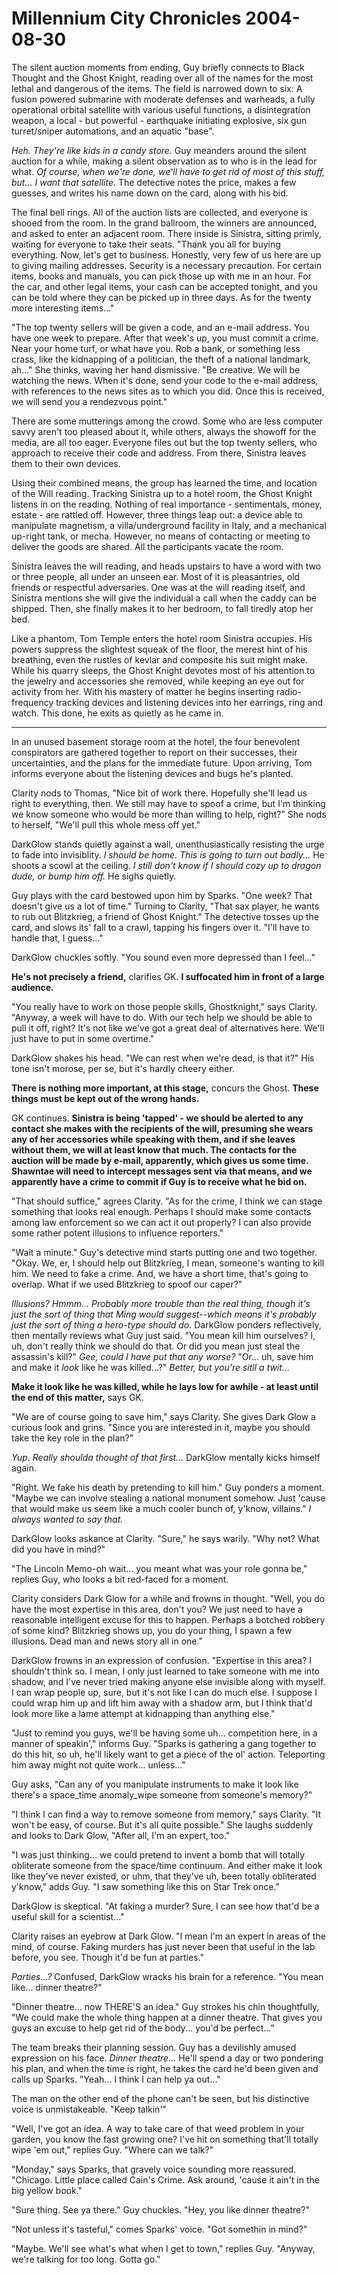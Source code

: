 <!-- TITLE: Millennium City Chronicles 2004-08-30 -->
<!-- SUBTITLE: A game log for Millennium City Chronicles -->

# Millennium City Chronicles 2004-08-30

The silent auction moments from ending, Guy briefly connects to Black Thought and the Ghost Knight, reading over all of the names for the most lethal and dangerous of the items. The field is narrowed down to six: A fusion powered submarine with moderate defenses and warheads, a fully operational orbital satellite with various useful functions, a disintegration weapon, a local - but powerful - earthquake initiating explosive, six gun turret/sniper automations, and an aquatic "base".

_Heh. They're like kids in a candy store._ Guy meanders around the silent auction for a while, making a silent observation as to who is in the lead for what. _Of course, when we're done, we'll have to get rid of most of this stuff, but... I want that satellite._ The detective notes the price, makes a few guesses, and writes his name down on the card, along with his bid.

The final bell rings. All of the auction lists are collected, and everyone is shooed from the room. In the grand ballroom, the winners are announced, and asked to enter an adjacent room. There inside is Sinistra, sitting primly, waiting for everyone to take their seats. "Thank you all for buying everything. Now, let's get to business. Honestly, very few of us here are up to giving mailing addresses. Security is a necessary precaution. For certain items, books and manuals, you can pick those up with me in an hour. For the car, and other legal items, your cash can be accepted tonight, and you can be told where they can be picked up in three days. As for the twenty more interesting items..."

"The top twenty sellers will be given a code, and an e-mail address. You have one week to prepare. After that week's up, you must commit a crime. Near your home turf, or what have you. Rob a bank, or something less crass, like the kidnapping of a politician, the theft of a national landmark, ah..." She thinks, waving her hand dismissive. "Be creative. We will be watching the news. When it's done, send your code to the e-mail address, with references to the news sites as to which you did. Once this is received, we will send you a rendezvous point."

There are some mutterings among the crowd. Some who are less computer savvy aren't too pleased about it, while others, always the showoff for the media, are all too eager. Everyone files out but the top twenty sellers, who approach to receive their code and address. From there, Sinistra leaves them to their own devices.

Using their combined means, the group has learned the time, and location of the Will reading. Tracking Sinistra up to a hotel room, the Ghost Knight listens in on the reading. Nothing of real importance - sentimentals, money, estate - are rattled off. However, three things leap out: a device able to manipulate magnetism, a villa/underground facility in Italy, and a mechanical up-right tank, or mecha. However, no means of contacting or meeting to deliver the goods are shared. All the participants vacate the room.

Sinistra leaves the will reading, and heads upstairs to have a word with two or three people, all under an unseen ear. Most of it is pleasantries, old friends or respectful adversaries. One was at the will reading itself, and Sinistra mentions she will give the individual a call when the caddy can be shipped. Then, she finally makes it to her bedroom, to fall tiredly atop her bed.

Like a phantom, Tom Temple enters the hotel room Sinistra occupies. His powers suppress the slightest squeak of the floor, the merest hint of his breathing, even the rustles of kevlar and composite his suit might make. While his quarry sleeps, the Ghost Knight devotes most of his attention to the jewelry and accessories she removed, while keeping an eye out for activity from her. With his mastery of matter he begins inserting radio-frequency tracking devices and listening devices into her earrings, ring and watch. This done, he exits as quietly as he came in.

---

In an unused basement storage room at the hotel, the four benevolent conspirators are gathered together to report on their successes, their uncertainties, and the plans for the immediate future. Upon arriving, Tom informs everyone about the listening devices and bugs he's planted.

Clarity nods to Thomas, "Nice bit of work there. Hopefully she'll lead us right to everything, then. We still may have to spoof a crime, but I'm thinking we know someone who would be more than willing to help, right?" She nods to herself, "We'll pull this whole mess off yet."

DarkGlow stands quietly against a wall, unenthusiastically resisting the urge to fade into invisiblity. _I should be home. This is going to turn out badly..._ He shoots a scowl at the ceiling. _I still don't know if I should cozy up to dragon dude, or bump him off._ He sighs quietly.

Guy plays with the card bestowed upon him by Sparks. "One week? That doesn't give us a lot of time." Turning to Clarity, "That sax player, he wants to rub out Blitzkrieg, a friend of Ghost Knight." The detective tosses up the card, and slows its' fall to a crawl, tapping his fingers over it. "I'll have to handle that, I guess..."

DarkGlow chuckles softly. "You sound even more depressed than I feel..."

**He's not precisely a friend,** clarifies GK. **I suffocated him in front of a large audience.**

"You really have to work on those people skills, Ghostknight," says Clarity. "Anyway, a week will have to do. With our tech help we should be able to pull it off, right? It's not like we've got a great deal of alternatives here. We'll just have to put in some overtime."

DarkGlow shakes his head. "We can rest when we're dead, is that it?" His tone isn't morose, per se, but it's hardly cheery either.

**There is nothing more important, at this stage,** concurs the Ghost. **These things must be kept out of the wrong hands.**

GK continues. **Sinistra is being 'tapped' - we should be alerted to any contact she makes with the recipients of the will, presuming she wears any of her accessories while speaking with them, and if she leaves without them, we will at least know that much. The contacts for the auction will be made by e-mail, apparently, which gives us some time. Shawntae will need to intercept messages sent via that means, and we apparently have a crime to commit if Guy is to receive what he bid on.**

"That should suffice," agrees Clarity. "As for the crime, I think we can stage something that looks real enough. Perhaps I should make some contacts among law enforcement so we can act it out properly? I can also provide some rather potent illusions to influence reporters."

"Wait a minute." Guy's detective mind starts putting one and two together. "Okay. We, er, I should help out Blitzkrieg, I mean, someone's wanting to kill him. We need to fake a crime. And, we have a short time, that's going to overlap. What if we used Blitzkrieg to spoof our caper?"

_Illusions? Hmmm... Probably more trouble than the real thing, though it's just the sort of thing that Ming would suggest--which means it's probably just the sort of thing a hero-type should do._ DarkGlow ponders reflectively, then mentally reviews what Guy just said. "You mean kill him ourselves? I, uh, don't really think we should do that. Or did you mean just steal the assassin's kill?" _Gee, could I have put that any worse?_ "Or... uh, save him and make it _look_ like he was killed...?" _Better, but you're sitll a twit..._

**Make it look like he was killed, while he lays low for awhile - at least until the end of this matter,** says GK.

"We are of course going to save him," says Clarity. She gives Dark Glow a curious look and grins. "Since you are interested in it, maybe you should take the key role in the plan?"

_Yup. Really shoulda thought of that first..._ DarkGlow mentally kicks himself again.

"Right. We fake his death by pretending to kill him." Guy ponders a moment. "Maybe we can involve stealing a national monument somehow. Just 'cause that would make us seem like a much cooler bunch of, y'know, villains." _I always wanted to say that._

DarkGlow looks askance at Clarity. "Sure," he says warily. "Why not? What did you have in mind?"

"The Lincoln Memo-oh wait... you meant what was your role gonna be," replies Guy, who looks a bit red-faced for a moment.

Clarity considers Dark Glow for a while and frowns in thought. "Well, you do have the most expertise in this area, don't you? We just need to have a reasonable intelligent excuse for this to happen. Perhaps a botched robbery of some kind? Blitzkrieg shows up, you do your thing, I spawn a few illusions. Dead man and news story all in one."

DarkGlow frowns in an expression of confusion. "Expertise in this area? I shouldn't think so. I mean, I only just learned to take someone with me into shadow, and I've never tried making anyone else invisible along with myself. I can wrap people up, sure, but it's not like I can do much else. I suppose I could wrap him up and lift him away with a shadow arm, but I think that'd look more like a lame attempt at kidnapping than anything else."

"Just to remind you guys, we'll be having some uh... competition here, in a manner of speakin'," informs Guy. "Sparks is gathering a gang together to do this hit, so uh, he'll likely want to get a piece of the ol' action. Teleporting him away might not quite work... unless..."

Guy asks, "Can any of you manipulate instruments to make it look like there's a space_time anomaly_wipe someone from someone's memory?"

"I think I can find a way to remove someone from memory," says Clarity. "It won't be easy, of course. But it's all quite possible." She laughs suddenly and looks to Dark Glow, "After all, I'm an expert, too."

"I was just thinking... we could pretend to invent a bomb that will totally obliterate someone from the space/time continuum. And either make it look like they've never existed, or uhm, that they've uh, been totally obliterated y'know," adds Guy. "I saw something like this on Star Trek once."

DarkGlow is skeptical. "At faking a murder? Sure, I can see how that'd be a useful skill for a scientist..."

Clarity raises an eyebrow at Dark Glow. "I mean I'm an expert in areas of the mind, of course. Faking murders has just never been that useful in the lab before, you see. Though it'd be fun at parties."

_Parties...?_ Confused, DarkGlow wracks his brain for a reference. "You mean like... dinner theatre?"

"Dinner theatre... now THERE'S an idea." Guy strokes his chin thoughtfully, "We could make the whole thing happen at a dinner theatre. That gives you guys an excuse to help get rid of the body... you'd be perfect..."

The team breaks their planning session. Guy has a devilishly amused expression on his face. _Dinner theatre..._ He'll spend a day or two pondering his plan, and when the time is right, he takes the card he'd been given and calls up Sparks. "Yeah... I think I can help ya out..."

The man on the other end of the phone can't be seen, but his distinctive voice is unmistakeable. "Keep talkin'"

"Well, I've got an idea. A way to take care of that weed problem in your garden, you know the fast growing one? I've hit on something that'll totally wipe 'em out," replies Guy. "Where can we talk?"

"Monday," says Sparks, that gravely voice sounding more reassured. "Chicago. Little place called Cain's Crime. Ask around, 'cause it ain't in the big yellow book."

"Sure thing. See ya there." Guy chuckles. "Hey, you like dinner theatre?"

"Not unless it's tasteful," comes Sparks' voice. "Got somethin in mind?"

"Maybe. We'll see what's what when I get to town," replies Guy. "Anyway, we're talking for too long. Gotta go."